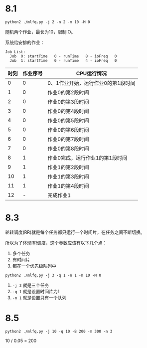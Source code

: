 # 8.1

~~~ shell
python2 ./mlfq.py -j 2 -n 2 -m 10 -M 0
~~~
随机两个作业，最长为10，限制IO。

系统给安排的作业：
~~~shell
Job List:
  Job  0: startTime   0 - runTime   8 - ioFreq   0
  Job  1: startTime   0 - runTime   4 - ioFreq   0
~~~

|时刻|作业序号|CPU运行情况|
|--|--|--|
| 0 | 0 | 0、1作业开始，运行作业0的第1段时间 |
| 1 | 0  | 作业0的第2段时间 |
| 2 | 0 | 作业0的第3段时间 |
| 3 | 0 | 作业0的第4段时间 |
| 4 | 0 | 作业0的第5段时间 |
| 5 | 0 | 作业0的第6段时间 |
| 6 | 0 | 作业0的第7段时间 |
| 7 | 0 | 作业0的第8段时间 |
| 8 | 1 | 作业0完成，运行作业1的第1段时间  |
| 9 | 1 | 作业1的第2段时间 |
| 10 | 1 | 作业1的第3段时间 |
| 11 | 1 | 作业1的第4段时间 |
| 12 | - | 完成作业1 |

# 8.3

轮转调度(RR)就是每个任务都只运行一个时间片，在任务之间不断切换。

所以为了体现RR调度，这个参数应该有以下几个点：
1. 多个任务
2. 有时间片
3. 都在一个优先级队列中

~~~shell
python2 ./mlfq.py -j 3 -q 1 -n 1 -m 10 -M 0
~~~
1. `-j 3` 就是三个任务
2. `-q 1` 就是设置时间片为1
3. `-n 1` 就是设置只有一个队列

# 8.5

~~~shell
python2 ./mlfq.py -j 10 -q 10 -B 200 -m 300 -n 3
~~~

10  / 0.05 = 200
